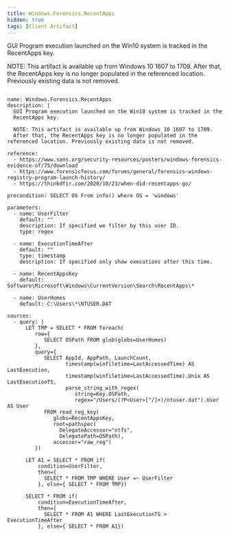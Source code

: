 ```yaml
---
title: Windows.Forensics.RecentApps
hidden: true
tags: [Client Artifact]
---
```


GUI Program execution launched on the Win10 system is tracked in the
RecentApps key.

NOTE: This artifact is available up from Windows 10 1607 to 1709.
After that, the RecentApps key is no longer populated in the referenced location. Previously existing data is not removed.


<pre><code class="language-yaml">
name: Windows.Forensics.RecentApps
description: |
  GUI Program execution launched on the Win10 system is tracked in the
  RecentApps key.

  NOTE: This artifact is available up from Windows 10 1607 to 1709.
  After that, the RecentApps key is no longer populated in the referenced location. Previously existing data is not removed.

reference:
  - https://www.sans.org/security-resources/posters/windows-forensics-evidence-of/75/download
  - https://www.forensicfocus.com/forums/general/forensics-windows-registry-program-launch-history/
  - https://thinkdfir.com/2020/10/23/when-did-recentapps-go/

precondition: SELECT OS From info() where OS = 'windows'

parameters:
  - name: UserFilter
    default: ""
    description: If specified we filter by this user ID.
    type: regex

  - name: ExecutionTimeAfter
    default: ""
    type: timestamp
    description: If specified only show executions after this time.

  - name: RecentAppsKey
    default: Software\Microsoft\Windows\CurrentVersion\Search\RecentApps\*

  - name: UserHomes
    default: C:\Users\*\NTUSER.DAT

sources:
  - query: |
      LET TMP = SELECT * FROM foreach(
         row={
            SELECT OSPath FROM glob(globs=UserHomes)
         },
         query={
            SELECT AppId, AppPath, LaunchCount,
                   timestamp(winfiletime=LastAccessedTime) AS LastExecution,
                   timestamp(winfiletime=LastAccessedTime).Unix AS LastExecutionTS,
                   parse_string_with_regex(
                      string=Key.OSPath,
                      regex="/Users/(?P&lt;User&gt;[^/]+)/ntuser.dat").User AS User
            FROM read_reg_key(
               globs=RecentAppsKey,
               root=pathspec(
                 DelegateAccessor="ntfs",
                 DelegatePath=OSPath),
               accessor="raw_reg")
         })

      LET A1 = SELECT * FROM if(
          condition=UserFilter,
          then={
            SELECT * FROM TMP WHERE User =~ UserFilter
          }, else={ SELECT * FROM TMP})

      SELECT * FROM if(
          condition=ExecutionTimeAfter,
          then={
            SELECT * FROM A1 WHERE LastExecutionTS &gt; ExecutionTimeAfter
          }, else={ SELECT * FROM A1})

</code></pre>

